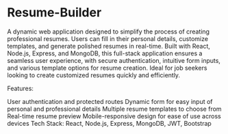 # Resume-Builder

A dynamic web application designed to simplify the process of creating professional resumes. Users can fill in their personal details, customize templates, and generate polished resumes in real-time. Built with React, Node.js, Express, and MongoDB, this full-stack application ensures a seamless user experience, with secure authentication, intuitive form inputs, and various template options for resume creation. Ideal for job seekers looking to create customized resumes quickly and efficiently.

Features:

User authentication and protected routes
Dynamic form for easy input of personal and professional details
Multiple resume templates to choose from
Real-time resume preview
Mobile-responsive design for ease of use across devices
Tech Stack: React, Node.js, Express, MongoDB, JWT, Bootstrap
